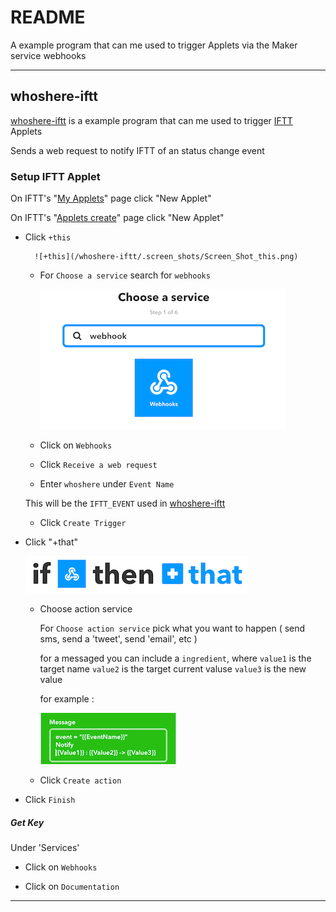 # README #

A example program that can me used to trigger Applets via the Maker service webhooks

-------

## whoshere-iftt ##

[whoshere-iftt](/whoshere-iftt/whoshere-iftt.py) is a example program that can me used to trigger [IFTT](https://ifttt.com/) Applets


Sends a web request to notify IFTT of an status change event 


### Setup IFTT Applet ###

On IFTT's "[My Applets](https://ifttt.com/my_applets)" page click "New Applet"

On IFTT's "[Applets create](https://ifttt.com/create)" page click "New Applet"

- Click `+this`

        ![+this](/whoshere-iftt/.screen_shots/Screen_Shot_this.png)

    - For `Choose a service` search for `webhooks`

        ![service](/whoshere-iftt/.screen_shots/Screen_Shot_service.png)

    - Click on `Webhooks`

    - Click `Receive a web request`

    - Enter `whoshere` under `Event Name`

    This will be the `IFTT_EVENT` used in [whoshere-iftt](/whoshere-iftt/whoshere-iftt.py)

    - Click `Create Trigger`

- Click "+that"

    ![+that](/whoshere-iftt/.screen_shots/Screen_Shot_that.png)

    - Choose action service

        For `Choose action service` pick what you want to happen ( send sms, send a 'tweet', send 'email', etc )


        for a messaged you can include a `ingredient`, where 
        `value1` is the target name
        `value2` is the target current valuse 
        `value3` is the new value

        for example :

        ![message](/whoshere-iftt/.screen_shots/Screen_Shot_message.png)

    - Click `Create action`

- Click `Finish`


##### Get Key ####

Under 'Services'

- Click on `Webhooks`

- Click on `Documentation`


-------

